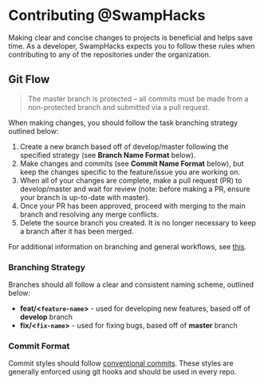 # Contributing @SwampHacks
Making clear and concise changes to projects is beneficial and helps save time. As a developer, SwampHacks expects you to follow these rules when contributing to any of the repositories under the organization. 

## Git Flow

> The master branch is protected – all commits must be made from a non-protected branch and submitted via a pull request.

When making changes, you should follow the task branching strategy outlined below:

1. Create a new branch based off of develop/master following the specified strategy (see **Branch Name Format** below).
2. Make changes and commits (see **Commit Name Format** below), but keep the changes specific to the feature/issue you are working on.
3. When all of your changes are complete, make a pull request (PR) to develop/master and wait for review (note: before making a PR, ensure your branch is up-to-date with master).
4. Once your PR has been approved, proceed with merging to the main branch and resolving any merge conflicts.
5. Delete the source branch you created. It is no longer necessary to keep a branch after it has been merged.

For additional information on branching and general workflows, see [this](https://guides.github.com/introduction/flow/).

### Branching Strategy
Branches should all follow a clear and consistent naming scheme, outlined below:

- **feat/<`feature-name`>** - used for developing new features, based off of **develop** branch
- **fix/<`fix-name`>** - used for fixing bugs, based off of **master** branch

### Commit Format
Commit styles should follow [conventional commits](https://www.conventionalcommits.org/en/v1.0.0/). These styles are generally enforced using git hooks and should be used in every repo.
